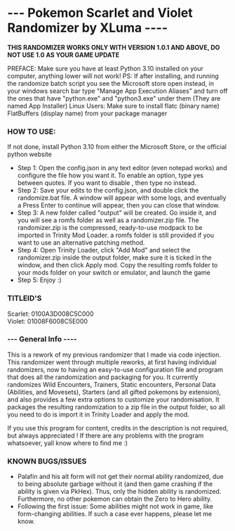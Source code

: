 # --- Pokemon Scarlet and Violet Randomizer by XLuma ----

**THIS RANDOMIZER WORKS ONLY WITH VERSION 1.0.1 AND ABOVE, DO NOT USE 1.0 AS YOUR GAME UPDATE**

PREFACE: Make sure you have at least Python 3.10 installed on your computer, anything lower will not work!
PS: If after installing, and running the randomize batch script you see the Microsoft store open instead, in your windows search bar type "Manage App Execution Aliases" and turn off the ones that have "python.exe" and "python3.exe" under them (They are named App Installer)
Linux Users: Make sure to install flatc (binary name) FlatBuffers (display name) from your package manager

### HOW TO USE:
If not done, install Python 3.10 from either the Microsoft Store, or the official python website

- Step 1: Open the config.json in any text editor (even notepad works) and configure the file how you want it. To enable an option, type yes between quotes. If you want to disable , then type no instead.
- Step 2: Save your edits to the config.json, and double click the randomize.bat file. A window will appear with some logs, and eventually a Press Enter to continue will appear, then you can close that window.
- Step 3: A new folder called "output" will be created. Go inside it, and you will see a romfs folder as well as a randomizer.zip file. The randomizer.zip is the compressed, ready-to-use modpack to be imported in Trinity Mod Loader. a romfs folder is still provided if you want to use an alternative patching method.
- Step 4: Open Trinity Loader, click "Add Mod" and select the randomizer.zip inside the output folder, make sure it is ticked in the window, and then click Apply mod. Copy the resulting romfs folder to your mods folder on your switch or emulator, and launch the game
- Step 5: Enjoy :)

### TITLEID'S

Scarlet: 0100A3D008C5C000  
Violet: 01008F6008C5E000

### --- General Info ----

This is a rework of my previous randomizer that I made via code injection. This randomizer went through multiple reworks, at first having individual randomizers, now to having an easy-to-use configuration file
and program that does all the randomization and packaging for you. It currently randomizes Wild Encounters, Trainers, Static encounters, Personal Data (Abilities, and Movesets), Starters (and all gifted pokemons by extension),
and also provides a few extra options to customize your randomisation. It packages the resulting randomization to a zip file in the output folder, so all you need to do is import it in Trinity Loader and apply the mod.

If you use this program for content, credits in the description is not required, but always appreciated ! If there are any problems with the program whatsoever, yall know where to find me :)

### KNOWN BUGS/ISSUES

- Palafin and his alt form will not get their normal ability randomized, due to being absolute garbage without it (and then game crashing if the ability is given via PkHex). Thus, only the hidden ability is randomized. Furthermore, no other pokemon can obtain the Zero to Hero ability.
- Following the first issue: Some abilities might not work in game, like form-changing abilities. If such a case ever happens, please let me know.
